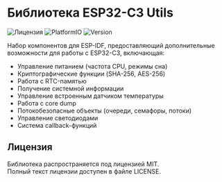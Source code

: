 # Библиотека ESP32-C3 Utils

![Лицензия](https://img.shields.io/badge/license-Unlicense-blue.svg)
![PlatformIO](https://img.shields.io/badge/platform-ESP32--C3-green.svg)
![Version](https://img.shields.io/badge/version-1.0.0-orange)

Набор компонентов для ESP-IDF, предоставляющий дополнительные возможности для работы с ESP32-C3, включающая:

- Управление питанием (частота CPU, режимы сна)
- Криптографические функции (SHA-256, AES-256)
- Работа с RTC-памятью
- Получение системной информации
- Управление встроенным датчиком температуры
- Работа с core dump
- Потокобезопасные объекты (очереди, семафоры, потоки)
- Управление светодиодами
- Система callback-функций

## Лицензия  
Библиотека распространяется под лицензией MIT.  
Полный текст лицензии доступен в файле LICENSE.